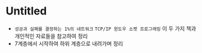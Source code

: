 # Untitled

* `성공과 실패를 결정하는 1%의 네트워크` `TCP/IP 윈도우 소켓 프로그래밍` 이 두 가지 책과 개인적인 자료들을 참고하여 정리
* 7계층에서 시작하여 하위 계층으로 내려가며 정리


